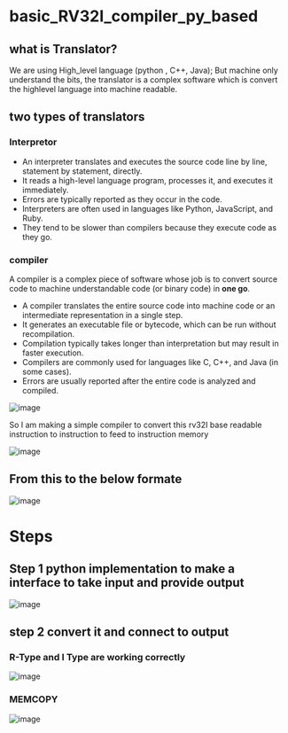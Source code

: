 # basic_RV32I_compiler_py_based

## what is Translator?
We are using High_level language (python , C++, Java); But machine only understand the bits,
the translator is a complex software which is convert the highlevel language into machine readable.

## two types of translators

### Interpretor 
- An interpreter translates and executes the source code line by line, statement by statement, directly.
- It reads a high-level language program, processes it, and executes it immediately.
- Errors are typically reported as they occur in the code.
- Interpreters are often used in languages like Python, JavaScript, and Ruby.
- They tend to be slower than compilers because they execute code as they go.

### compiler
A compiler is a complex piece of software whose job is to convert source code to machine understandable code (or binary code) in **one go**.

- A compiler translates the entire source code into machine code or an intermediate representation in a single step.
- It generates an executable file or bytecode, which can be run without recompilation.
- Compilation typically takes longer than interpretation but may result in faster execution.
- Compilers are commonly used for languages like C, C++, and Java (in some cases).
- Errors are usually reported after the entire code is analyzed and compiled.

![image](https://github.com/CroosJJSE/basic_RV32I_compiler_py_based/assets/141708783/016b6910-3e47-40a5-8a4c-a33e9ede4397)


So I am making a simple compiler to convert this rv32I base readable instruction to instruction to feed to instruction memory

![image](https://github.com/CroosJJSE/basic_RV32I_compiler_py_based/assets/141708783/78c60c6d-d4e2-4d0b-b2f0-d395da5d6059)

## From this to the below formate
![image](https://github.com/CroosJJSE/basic_RV32I_compiler_py_based/assets/141708783/5181b23c-93c8-41e4-a62b-6f837cd1d35b)


# Steps
## Step 1 python implementation to make a interface to take input and provide output


![image](https://github.com/CroosJJSE/basic_RV32I_compiler_py_based/assets/141708783/1e54064c-8a3a-450b-8d98-e9ad1ff5b6cd)

## step 2 convert it and connect to output
### R-Type and I Type are working correctly
![image](https://github.com/CroosJJSE/basic_RV32I_compiler_py_based/assets/141708783/33f272a4-5d25-48b9-a297-97202eb7b0c7)


### MEMCOPY 
![image](https://github.com/CroosJJSE/basic_RV32I_compiler_py_based/assets/141708783/c8ba1f37-a5ff-4e60-857a-cf49e21d6be6)

